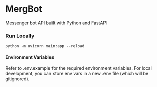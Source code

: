 # MergBot

Messenger bot API built with Python and FastAPI

### Run Locally

```
python -m uvicorn main:app --reload
```

#### Environment Variables

Refer to .env.example for the required environment variables. For local development, you can store
env vars in a new .env file (which will be gitignored).
